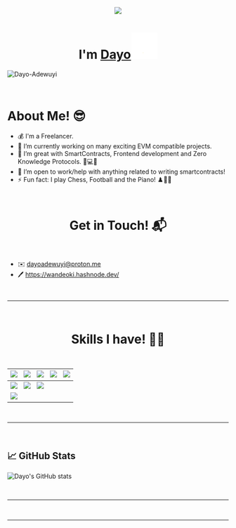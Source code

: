 <p align="center">
  <img src="https://miro.medium.com/max/2048/1*OohqW5DGh9CQS4hLY5FXzA.png" height="230"/>
</p>
<h1 align="center">I'm <a href="https://github.com/Dayo-Adewuyi">Dayo<a><img src="https://github.com/Kathryn-Jie/Kathryn-Jie/blob/main/wave.gif" width="60px"/></h1>
  <p align="left"> <img src="https://komarev.com/ghpvc/?username=Dayo-Adewuyi&label=Profile%20views&color=0e75b6&style=flat" alt="Dayo-Adewuyi" /> </p>
<Br>
<h1>About Me! 😎</h1>

- 💰 I'm a Freelancer.
- 🔭 I’m currently working on many exciting EVM compatible projects.
- 🧱 I’m great with SmartContracts, Frontend development and Zero Knowledge Protocols. 🧠💻🌐
- 🤝 I’m open to work/help with anything related to writing smartcontracts!
- ⚡  Fun fact: I play Chess, Football and the Piano! ♟️🎾🎹
  

<Br>
<h1 align="center">Get in Touch! 📬</h1>
<Br>
<!-- Actual text -->
<p align='center'>

- ✉️ dayoadewuyi@proton.me
- 🖊 https://wandeoki.hashnode.dev/

<p>
<Br>
<hr>
<Br>
<h1 align="center">Skills I have! 🤸‍♂</h1>
<Br>
  
  
|![](https://img.shields.io/badge/-Solidity-lightgrey)|![](https://img.shields.io/badge/Web%20Developmment-brightgreen?style=for-the-badge)|![](https://img.shields.io/badge/Database%20Management-brightgreen?style=for-the-badge)|![](https://img.shields.io/badge/-Frontend%20Development-blue)|![](https://img.shields.io/badge/Dashboards-red?style=for-the-badge)|
|---|---|---|---|---|
|![](https://img.shields.io/badge/Application-Testing-blue?style=for-the-badge)|![](https://img.shields.io/badge/DB-Application%20Optimization-blue?style=for-the-badge)|![](https://img.shields.io/badge/-ZeroKnowledge%20Protocols-orange)|
|![](https://img.shields.io/badge/And%20More!-yellow?style=for-the-badge)|

<Br>
<hr>
<Br>


## &#x1f4c8; GitHub Stats

![Dayo's GitHub stats](https://github-readme-stats.vercel.app/api?username=Dayo-Adewuyi&count_private=true&show_icons=true&theme=radical)

  <Br>
<hr>
<Br>

------
  
<!--Thanks @ Arygam(https://github.com/Aryagm) -->


<!---
Dayo-Adewuyi / Dayo-Adewuyi is a ✨ special ✨ repository because its `README.md` (this file) appears on your GitHub profile.
You can click the Preview link to take a look at your changes.
--->
